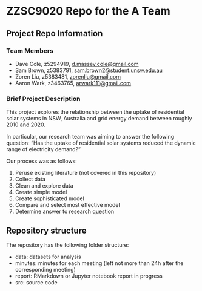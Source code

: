 # ZZSC9020 Repo for the A Team 

## Project Repo Information


### Team Members
- Dave Cole, z5294919, d.massey.cole@gmail.com
- Sam Brown, z5383791, sam.brown2@student.unsw.edu.au
- Zoren Liu, z5383481, zorenliu@gmail.com
- Aaron Wark, z3463765, arwark111@gmail.com


### Brief Project Description
This project explores the relationship between the uptake of residential solar systems in NSW, Australia and grid energy demand between roughly 2010 and 2020.

In particular, our research team was aiming to answer the following question:
“Has the uptake of residential solar systems reduced the dynamic range of electricity demand?”

Our process was as follows:
1. Peruse existing literature (not covered in this repository)
2. Collect data
3. Clean and explore data
4. Create simple model
5. Create sophisticated model
6. Compare and select most effective model
7. Determine answer to research question

## Repository structure

The repository has the following folder structure:

- data: datasets for analysis
- minutes: minutes for each meeting (left not more than 24h after the corresponding meeting)
- report: RMarkdown or Jupyter notebook report in progress
- src: source code
